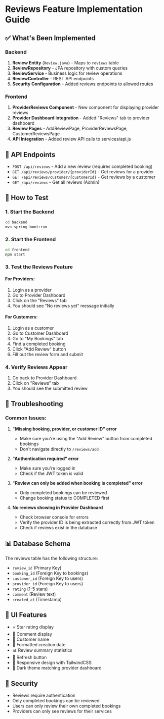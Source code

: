 # Reviews Feature Implementation Guide

## ✅ What's Been Implemented

### Backend
1. **Review Entity** (`Review.java`) - Maps to `reviews` table
2. **ReviewRepository** - JPA repository with custom queries
3. **ReviewService** - Business logic for review operations
4. **ReviewController** - REST API endpoints
5. **Security Configuration** - Added reviews endpoints to allowed routes

### Frontend
1. **ProviderReviews Component** - New component for displaying provider reviews
2. **Provider Dashboard Integration** - Added "Reviews" tab to provider dashboard
3. **Review Pages** - AddReviewPage, ProviderReviewsPage, CustomerReviewsPage
4. **API Integration** - Added review API calls to services/api.js

## 🔧 API Endpoints

- `POST /api/reviews` - Add a new review (requires completed booking)
- `GET /api/reviews/provider/{providerId}` - Get reviews for a provider
- `GET /api/reviews/customer/{customerId}` - Get reviews by a customer
- `GET /api/reviews` - Get all reviews (Admin)

## 🎯 How to Test

### 1. Start the Backend
```bash
cd backend
mvn spring-boot:run
```

### 2. Start the Frontend
```bash
cd frontend
npm start
```

### 3. Test the Reviews Feature

#### For Providers:
1. Login as a provider
2. Go to Provider Dashboard
3. Click on the "Reviews" tab
4. You should see "No reviews yet" message initially

#### For Customers:
1. Login as a customer
2. Go to Customer Dashboard
3. Go to "My Bookings" tab
4. Find a completed booking
5. Click "Add Review" button
6. Fill out the review form and submit

### 4. Verify Reviews Appear
1. Go back to Provider Dashboard
2. Click on "Reviews" tab
3. You should see the submitted review

## 🐛 Troubleshooting

### Common Issues:

1. **"Missing booking, provider, or customer ID" error**
   - Make sure you're using the "Add Review" button from completed bookings
   - Don't navigate directly to `/reviews/add`

2. **"Authentication required" error**
   - Make sure you're logged in
   - Check if the JWT token is valid

3. **"Review can only be added when booking is completed" error**
   - Only completed bookings can be reviewed
   - Change booking status to COMPLETED first

4. **No reviews showing in Provider Dashboard**
   - Check browser console for errors
   - Verify the provider ID is being extracted correctly from JWT token
   - Check if reviews exist in the database

## 📊 Database Schema

The reviews table has the following structure:
- `review_id` (Primary Key)
- `booking_id` (Foreign Key to bookings)
- `customer_id` (Foreign Key to users)
- `provider_id` (Foreign Key to users)
- `rating` (1-5 stars)
- `comment` (Review text)
- `created_at` (Timestamp)

## 🎨 UI Features

- ⭐ Star rating display
- 💬 Comment display
- 👤 Customer name
- 📅 Formatted creation date
- 📊 Review summary statistics
- 🔄 Refresh button
- 📱 Responsive design with TailwindCSS
- 🌙 Dark theme matching provider dashboard

## 🔐 Security

- Reviews require authentication
- Only completed bookings can be reviewed
- Users can only review their own completed bookings
- Providers can only see reviews for their services
